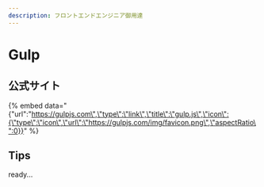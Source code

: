 ```yaml
---
description: フロントエンドエンジニア御用達
---
```


# Gulp

## 公式サイト

{% embed data="{\"url\":\"https://gulpjs.com\",\"type\":\"link\",\"title\":\"gulp.js\",\"icon\":{\"type\":\"icon\",\"url\":\"https://gulpjs.com/img/favicon.png\",\"aspectRatio\":0}}" %}

## Tips

ready...



